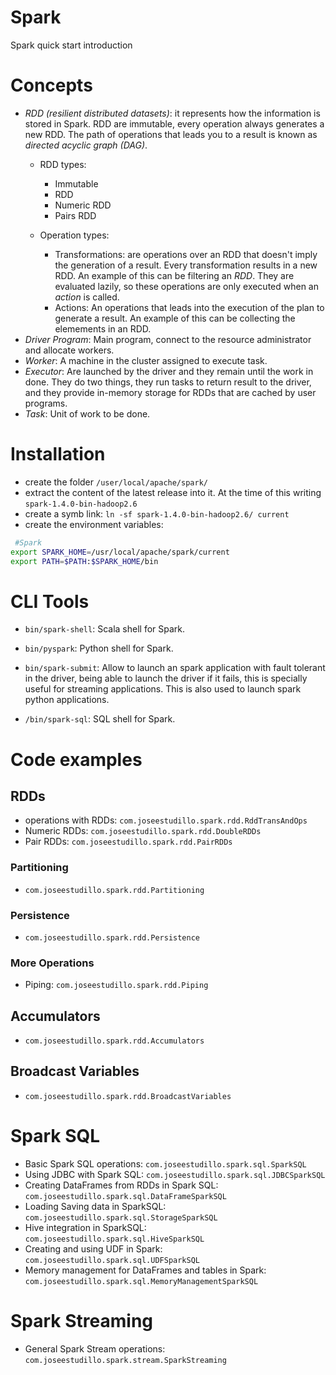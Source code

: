 # Spark

Spark quick start introduction

# Concepts

- _RDD (resilient distributed datasets)_: it represents how the information is stored in Spark. RDD are immutable, every operation always generates a new RDD. The path of operations that leads you to a result is known as _directed acyclic graph (DAG)_.
  - RDD types:
    - Immutable
    - <T> RDD
    - Numeric RDD
    - Pairs RDD

  - Operation types:
  	- Transformations: are operations over an RDD that doesn't imply the generation of a result. Every transformation results in a new RDD. An example of this can be filtering an _RDD_. They are evaluated lazily, so these operations are only executed when an _action_ is called. 
  	- Actions: An operations that leads into the execution of the plan to generate a result. An example of this can be collecting the elemements in an RDD.
- _Driver Program_: Main program, connect to the resource administrator and allocate workers.
- _Worker_: A machine in the cluster assigned to execute task.
- _Executor_: Are launched by the driver and they remain until the work in done. They do two things, they run tasks to return result to the driver, and they provide in-memory storage for RDDs that are cached by user programs.
- _Task_: Unit of work to be done.


# Installation

- create the folder `/user/local/apache/spark/`
- extract the content of the latest release into it. At the time of this writing `spark-1.4.0-bin-hadoop2.6`
- create a symb link: `ln -sf spark-1.4.0-bin-hadoop2.6/ current`
- create the environment variables:
```bash
 #Spark
export SPARK_HOME=/usr/local/apache/spark/current
export PATH=$PATH:$SPARK_HOME/bin
```

# CLI Tools

- `bin/spark-shell`: Scala shell for Spark.

- `bin/pyspark`: Python shell for Spark.

- `bin/spark-submit`: Allow to launch an spark application with fault tolerant in the driver, being able to launch the driver if it fails, this is specially useful for streaming applications. This is also used to launch spark python applications.

- `/bin/spark-sql`: SQL shell for Spark.

# Code examples

## RDDs
	
- operations with RDDs: `com.joseestudillo.spark.rdd.RddTransAndOps`
- Numeric RDDs: `com.joseestudillo.spark.rdd.DoubleRDDs`
- Pair RDDs: `com.joseestudillo.spark.rdd.PairRDDs`

### Partitioning

- `com.joseestudillo.spark.rdd.Partitioning`

### Persistence

- `com.joseestudillo.spark.rdd.Persistence`

### More Operations

- Piping: `com.joseestudillo.spark.rdd.Piping`

## Accumulators

- `com.joseestudillo.spark.rdd.Accumulators`

## Broadcast Variables

- `com.joseestudillo.spark.rdd.BroadcastVariables`


# Spark SQL

- Basic Spark SQL operations: `com.joseestudillo.spark.sql.SparkSQL`
- Using JDBC with Spark SQL: `com.joseestudillo.spark.sql.JDBCSparkSQL`
- Creating DataFrames from RDDs in Spark SQL: `com.joseestudillo.spark.sql.DataFrameSparkSQL`
- Loading Saving data in SparkSQL: `com.joseestudillo.spark.sql.StorageSparkSQL`
- Hive integration in SparkSQL: `com.joseestudillo.spark.sql.HiveSparkSQL`
- Creating and using UDF in Spark: `com.joseestudillo.spark.sql.UDFSparkSQL`
- Memory management for DataFrames and tables in Spark: `com.joseestudillo.spark.sql.MemoryManagementSparkSQL`

# Spark Streaming

- General Spark Stream operations: `com.joseestudillo.spark.stream.SparkStreaming`

